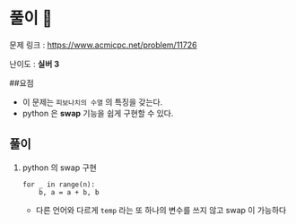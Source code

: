 # 풀이 :notebook:

   문제 링크 : https://www.acmicpc.net/problem/11726
   
   난이도 : __실버 3__
   
##요점
- 이 문제는 `피보나치의 수열` 의 특징을 갖는다.
- python 은 __swap__ 기능을 쉽게 구현할 수 있다.
## 풀이
1. python 의 swap 구현
    ```
    for _ in range(n):
        b, a = a + b, b
    ```
    - 다른 언어와 다르게 `temp` 라는 또 하나의 변수를 쓰지 않고 swap 이 가능하다